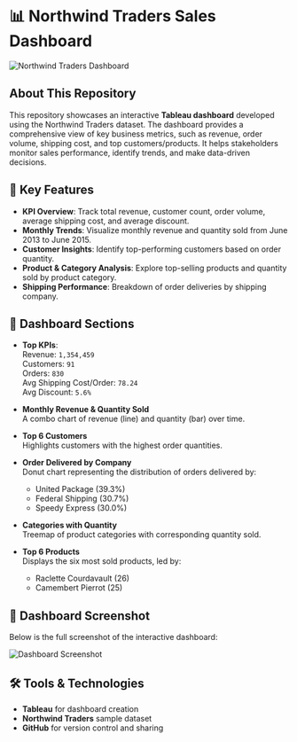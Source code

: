 # 📊 Northwind Traders Sales Dashboard

![Northwind Traders Dashboard](dashboard.png)

## About This Repository

This repository showcases an interactive **Tableau dashboard** developed using the Northwind Traders dataset. The dashboard provides a comprehensive view of key business metrics, such as revenue, order volume, shipping cost, and top customers/products. It helps stakeholders monitor sales performance, identify trends, and make data-driven decisions.

## 🚀 Key Features

- **KPI Overview**: Track total revenue, customer count, order volume, average shipping cost, and average discount.
- **Monthly Trends**: Visualize monthly revenue and quantity sold from June 2013 to June 2015.
- **Customer Insights**: Identify top-performing customers based on order quantity.
- **Product & Category Analysis**: Explore top-selling products and quantity sold by product category.
- **Shipping Performance**: Breakdown of order deliveries by shipping company.

## 📂 Dashboard Sections

- **Top KPIs**:  
  Revenue: `1,354,459`  
  Customers: `91`  
  Orders: `830`  
  Avg Shipping Cost/Order: `78.24`  
  Avg Discount: `5.6%`

- **Monthly Revenue & Quantity Sold**  
  A combo chart of revenue (line) and quantity (bar) over time.

- **Top 6 Customers**  
  Highlights customers with the highest order quantities.

- **Order Delivered by Company**  
  Donut chart representing the distribution of orders delivered by:
  - United Package (39.3%)
  - Federal Shipping (30.7%)
  - Speedy Express (30.0%)

- **Categories with Quantity**  
  Treemap of product categories with corresponding quantity sold.

- **Top 6 Products**  
  Displays the six most sold products, led by:
  - Raclette Courdavault (26)
  - Camembert Pierrot (25)

## 📸 Dashboard Screenshot

Below is the full screenshot of the interactive dashboard:

![Dashboard Screenshot](dashboard.png)

## 🛠️ Tools & Technologies

- **Tableau** for dashboard creation
- **Northwind Traders** sample dataset
- **GitHub** for version control and sharing
